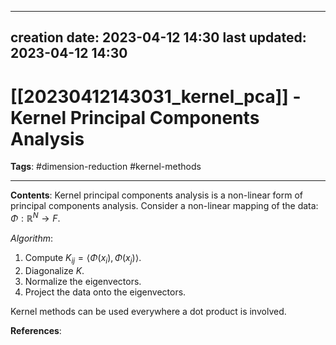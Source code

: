 
---
creation date: 2023-04-12 14:30
last updated: 2023-04-12 14:30
---
# [[20230412143031_kernel_pca]] - Kernel Principal Components Analysis
__Tags__: #dimension-reduction #kernel-methods

---
__Contents__: Kernel principal components analysis is a non-linear form of principal components analysis. Consider a non-linear mapping of the data: $\Phi : \mathbb{R}^N \rightarrow F$.

_Algorithm_:
1. Compute $K_{ij} = \langle \Phi(x_i), \Phi(x_j)\rangle$.
2. Diagonalize $K$.
3. Normalize the eigenvectors.
4. Project the data onto the eigenvectors.

Kernel methods can be used everywhere a dot product is involved.

__References__:


